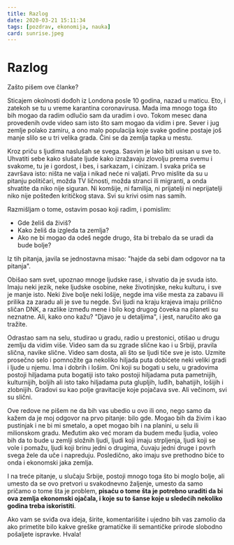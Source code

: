 ```yaml
---
title: Razlog
date: 2020-03-21 15:11:34
tags: [pozdrav, ekonomija, nauka]
card: sunrise.jpeg
---
```


# Razlog 

Zašto pišem ove članke?

Sticajem okolnosti dođoh iz Londona posle 10 godina, nazad u maticu. Eto, i zatekoh se tu u vreme karantina coronavirusa. Mada ima mnogo toga što bih mogao da radim odlučio sam da uradim i ovo.
Tokom mesec dana provedenih ovde video sam isto što sam mogao da vidim i pre. Sever i jug zemlje polako zamiru, a ono malo populacija koje svake godine postaje još manje slilo se u tri velika grada. Čini se da zemlja tapka u mestu.

Kroz priču s ljudima naslušah se svega. Sasvim je lako biti usisan u sve to. Uhvatiti sebe kako slušate ljude kako izražavaju zlovolju prema svemu i svakome, tu je i gordost, i bes, i sarkazam, i cinizam. I svaka priča se završava isto: ništa ne valja i nikad neće ni valjati. Prvo mislite da su u pitanju političari, možda TV ličnosti, možda stranci ili migranti, a onda shvatite da niko nije siguran. Ni komšije, ni familija, ni prijatelji ni neprijatelji niko nije pošteđen kritičkog stava. Svi su krivi osim nas samih.

Razmišljam o tome, ostavim posao koji radim, i pomislim:
- Gde želiš da živiš?  
- Kako želiš da izgleda ta zemlja?  
- Ako ne bi mogao da odeš negde drugo, šta bi trebalo da se uradi da bude bolje?  

Iz tih pitanja, javila se jednostavna misao: "hajde da sebi dam odgovor na ta pitanja".

Obišao sam svet, upoznao mnoge ljudske rase, i shvatio da je svuda isto. Imaju neki jezik, neke ljudske osobine, neke životinjske, neku kulturu, i sve je manje isto. Neki žive bolje neki lošije, negde ima više mesta za zabavu ili prilika za zaradu ali je sve tu negde. Svi ljudi na kraju krajeva imaju prilično sličan DNK, a razlike između mene i bilo kog drugog čoveka na planeti su neznatne. Ali, kako ono kažu? "Djavo je u detaljima", i jest, naručito ako ga tražite.

Odrastao sam na selu, studirao u gradu, radio u prestonici, otišao u drugu zemlju da vidim više. Video sam da su zgrade slične kao i u Srbiji, pravila slična, navike slične. Video sam dosta, ali što se ljudi tiče sve je isto. Uzmite prosečno selo i pomnožite ga nekoliko hiljada puta dobićete neki veliki gradi i ljude u njemu. Ima i dobrih i lošim. Oni koji su bogati u selu, u gradovima postoji hiljadama puta bogatiji isto tako postoji hiljadama puta pametnijih, kulturnijih, boljih ali isto tako hiljadama puta glupljih, luđih, bahatijih, lošijih i zlobnijih. Gradovi su kao polje gravitacije koje pojačava sve. Ali večinom, svi su slični. 

Ove redove ne pišem ne da bih vas ubedio u ovo ili ono, nego samo da kažem da je moj odgovor na prvo pitanje: bilo gde. Mogao bih da živim i kao pustinjak i ne bi mi smetalo, a opet mogao bih i na planini, u selu ili milionskom gradu.
Međutim ako već moram da budem među ljudia, voleo bih da to bude u zemlji složnih ljudi, ljudi koji imaju strpljenja, ljudi koji se vole i pomažu, ljudi koji brinu jedni o drugima, čuvaju jedni druge i povrh svega žele da uče i napreduju. Posledično, ako imaju sve prethodno biće to onda i ekonomski jaka zemlja.

I na treće pitanje, u slučaju Srbije, postoji mnogo toga što bi moglo bolje, ali umesto da se ovo pretvori u svakodnevno žaljenje, umesto da samo pričamo o tome šta je problem, **pisaću o tome šta je potrebno uraditi da bi ova zemlja ekonomski ojačala, i koje su to šanse koje u sledećih nekoliko godina treba iskoristiti**.

Ako vam se sviđa ova ideja, širite, komentarišite i ujedno bih vas zamolio da ako primetite bilo kakve greške gramatičke ili semantičke prirode slobodno pošaljete ispravke. Hvala!
